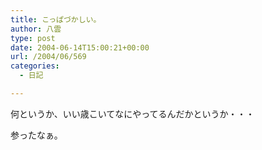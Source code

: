 ```yaml
---
title: こっぱづかしい。
author: 八雲
type: post
date: 2004-06-14T15:00:21+00:00
url: /2004/06/569
categories:
  - 日記

---
```

何というか、いい歳こいてなにやってるんだかというか・・・
  
参ったなぁ。